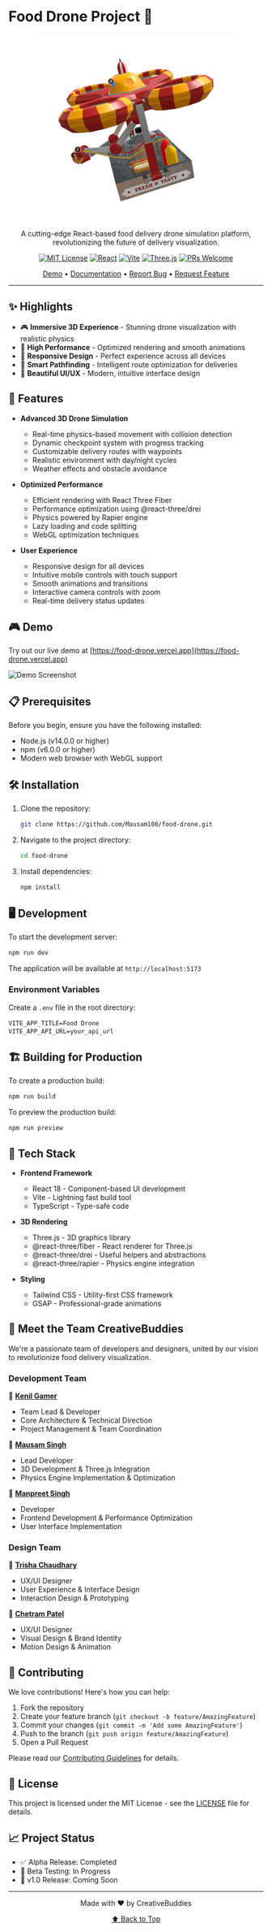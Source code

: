 # Food Drone Project 🚁

<div align="center">

![Food Drone Banner](/public/drone.png)

A cutting-edge React-based food delivery drone simulation platform, revolutionizing the future of delivery visualization.

[![MIT License](https://img.shields.io/badge/License-MIT-green.svg)](LICENSE)
[![React](https://img.shields.io/badge/React-18-blue.svg)](https://reactjs.org/)
[![Vite](https://img.shields.io/badge/Vite-Latest-purple.svg)](https://vitejs.dev/)
[![Three.js](https://img.shields.io/badge/Three.js-Latest-black.svg)](https://threejs.org/)
[![PRs Welcome](https://img.shields.io/badge/PRs-welcome-brightgreen.svg)](CONTRIBUTING.md)

[Demo](https://food-drone.vercel.app) • [Documentation](docs/README.md) • [Report Bug](https://github.com/Mausam100/food-drone/issues) • [Request Feature](https://github.com/Mausam100/food-drone/issues)

</div>

---

## ✨ Highlights

- 🎮 **Immersive 3D Experience** - Stunning drone visualization with realistic physics
- 🚀 **High Performance** - Optimized rendering and smooth animations
- 📱 **Responsive Design** - Perfect experience across all devices
- 🎯 **Smart Pathfinding** - Intelligent route optimization for deliveries
- 🎨 **Beautiful UI/UX** - Modern, intuitive interface design

## 🚀 Features

- **Advanced 3D Drone Simulation**
  - Real-time physics-based movement with collision detection
  - Dynamic checkpoint system with progress tracking
  - Customizable delivery routes with waypoints
  - Realistic environment with day/night cycles
  - Weather effects and obstacle avoidance

- **Optimized Performance**
  - Efficient rendering with React Three Fiber
  - Performance optimization using @react-three/drei
  - Physics powered by Rapier engine
  - Lazy loading and code splitting
  - WebGL optimization techniques

- **User Experience**
  - Responsive design for all devices
  - Intuitive mobile controls with touch support
  - Smooth animations and transitions
  - Interactive camera controls with zoom
  - Real-time delivery status updates

## 🎮 Demo

Try out our live demo at [https://food-drone.vercel.app](https://food-drone.vercel.app)

![Demo Screenshot](assets/demo.gif)

## 📋 Prerequisites

Before you begin, ensure you have the following installed:
- Node.js (v14.0.0 or higher)
- npm (v6.0.0 or higher)
- Modern web browser with WebGL support

## 🛠️ Installation

1. Clone the repository:
   ```bash
   git clone https://github.com/Mausam100/food-drone.git
   ```

2. Navigate to the project directory:
   ```bash
   cd food-drone
   ```

3. Install dependencies:
   ```bash
   npm install
   ```

## 🖥️ Development

To start the development server:
```bash
npm run dev
```

The application will be available at `http://localhost:5173`

### Environment Variables

Create a `.env` file in the root directory:
```env
VITE_APP_TITLE=Food Drone
VITE_APP_API_URL=your_api_url
```

## 🏗️ Building for Production

To create a production build:
```bash
npm run build
```

To preview the production build:
```bash
npm run preview
```

## 🔧 Tech Stack

- **Frontend Framework**
  - React 18 - Component-based UI development
  - Vite - Lightning fast build tool
  - TypeScript - Type-safe code

- **3D Rendering**
  - Three.js - 3D graphics library
  - @react-three/fiber - React renderer for Three.js
  - @react-three/drei - Useful helpers and abstractions
  - @react-three/rapier - Physics engine integration

- **Styling**
  - Tailwind CSS - Utility-first CSS framework
  - GSAP - Professional-grade animations

## 👥 Meet the Team CreativeBuddies

We're a passionate team of developers and designers, united by our vision to revolutionize food delivery visualization.

### Development Team
🔹 **[Kenil Gamer](https://github.com/kenilgamer)**
   - Team Lead & Developer
   - Core Architecture & Technical Direction
   - Project Management & Team Coordination

🔹 **[Mausam Singh](https://github.com/Mausam100)**
   - Lead Developer
   - 3D Development & Three.js Integration
   - Physics Engine Implementation & Optimization

🔹 **[Manpreet Singh](https://github.com/manpreet)**
   - Developer
   - Frontend Development & Performance Optimization
   - User Interface Implementation

### Design Team
🔹 **[Trisha Chaudhary](https://github.com/trisha)**
   - UX/UI Designer
   - User Experience & Interface Design
   - Interaction Design & Prototyping

🔹 **[Chetram Patel](https://github.com/chetram)**
   - UX/UI Designer
   - Visual Design & Brand Identity
   - Motion Design & Animation

## 🤝 Contributing

We love contributions! Here's how you can help:

1. Fork the repository
2. Create your feature branch (`git checkout -b feature/AmazingFeature`)
3. Commit your changes (`git commit -m 'Add some AmazingFeature'`)
4. Push to the branch (`git push origin feature/AmazingFeature`)
5. Open a Pull Request

Please read our [Contributing Guidelines](CONTRIBUTING.md) for details.

## 📝 License

This project is licensed under the MIT License - see the [LICENSE](LICENSE) file for details.

## 📈 Project Status

- ✅ Alpha Release: Completed
- 🚧 Beta Testing: In Progress
- 📅 v1.0 Release: Coming Soon

---

<div align="center">

Made with ❤️ by CreativeBuddies

[⬆ Back to Top](#food-drone-project-)

</div>

